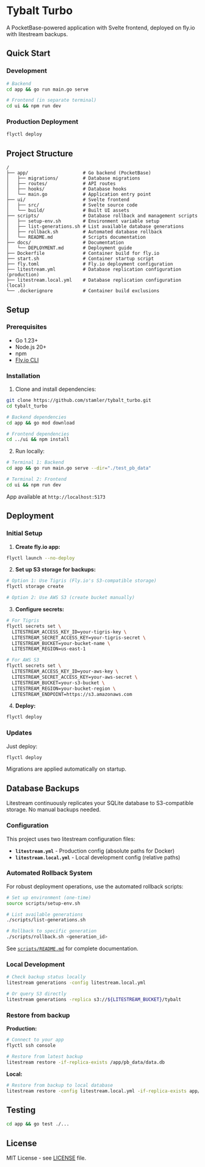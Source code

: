 # Tybalt Turbo

A PocketBase-powered application with Svelte frontend, deployed on fly.io with litestream backups.

## Quick Start

### Development

```bash
# Backend
cd app && go run main.go serve

# Frontend (in separate terminal)
cd ui && npm run dev
```

### Production Deployment

```bash
flyctl deploy
```

## Project Structure

```text
/
├── app/                    # Go backend (PocketBase)
│   ├── migrations/         # Database migrations
│   ├── routes/             # API routes
│   ├── hooks/              # Database hooks
│   └── main.go             # Application entry point
├── ui/                     # Svelte frontend
│   ├── src/                # Svelte source code
│   └── build/              # Built UI assets
├── scripts/                # Database rollback and management scripts
│   ├── setup-env.sh        # Environment variable setup
│   ├── list-generations.sh # List available database generations
│   ├── rollback.sh         # Automated database rollback
│   └── README.md           # Scripts documentation
├── docs/                   # Documentation
│   └── DEPLOYMENT.md       # Deployment guide
├── Dockerfile              # Container build for fly.io
├── start.sh                # Container startup script
├── fly.toml                # Fly.io deployment configuration
├── litestream.yml          # Database replication configuration (production)
├── litestream.local.yml    # Database replication configuration (local)
└── .dockerignore           # Container build exclusions
```

## Setup

### Prerequisites

- Go 1.23+
- Node.js 20+
- npm
- [Fly.io CLI](https://fly.io/docs/hands-on/install-flyctl/)

### Installation

1. Clone and install dependencies:

```bash
git clone https://github.com/stamler/tybalt_turbo.git
cd tybalt_turbo

# Backend dependencies
cd app && go mod download

# Frontend dependencies  
cd ../ui && npm install
```

2. Run locally:

```bash
# Terminal 1: Backend
cd app && go run main.go serve --dir="./test_pb_data"

# Terminal 2: Frontend
cd ui && npm run dev
```

App available at `http://localhost:5173`

## Deployment

### Initial Setup

1. **Create fly.io app:**

```bash
flyctl launch --no-deploy
```

2. **Set up S3 storage for backups:**

```bash
# Option 1: Use Tigris (Fly.io's S3-compatible storage)
flyctl storage create

# Option 2: Use AWS S3 (create bucket manually)
```

3. **Configure secrets:**

```bash
# For Tigris
flyctl secrets set \
  LITESTREAM_ACCESS_KEY_ID=your-tigris-key \
  LITESTREAM_SECRET_ACCESS_KEY=your-tigris-secret \
  LITESTREAM_BUCKET=your-bucket-name \
  LITESTREAM_REGION=us-east-1

# For AWS S3  
flyctl secrets set \
  LITESTREAM_ACCESS_KEY_ID=your-aws-key \
  LITESTREAM_SECRET_ACCESS_KEY=your-aws-secret \
  LITESTREAM_BUCKET=your-s3-bucket \
  LITESTREAM_REGION=your-bucket-region \
  LITESTREAM_ENDPOINT=https://s3.amazonaws.com
```

4. **Deploy:**

```bash
flyctl deploy
```

### Updates

Just deploy:

```bash
flyctl deploy
```

Migrations are applied automatically on startup.

## Database Backups

Litestream continuously replicates your SQLite database to S3-compatible storage. No manual backups needed.

### Configuration

This project uses two litestream configuration files:

- **`litestream.yml`** - Production config (absolute paths for Docker)
- **`litestream.local.yml`** - Local development config (relative paths)

### Automated Rollback System

For robust deployment operations, use the automated rollback scripts:

```bash
# Set up environment (one-time)
source scripts/setup-env.sh

# List available generations
./scripts/list-generations.sh

# Rollback to specific generation
./scripts/rollback.sh <generation_id>
```

See [`scripts/README.md`](scripts/README.md) for complete documentation.

### Local Development

```bash
# Check backup status locally
litestream generations -config litestream.local.yml

# Or query S3 directly
litestream generations -replica s3://${LITESTREAM_BUCKET}/tybalt
```

### Restore from backup

**Production:**

```bash
# Connect to your app
flyctl ssh console

# Restore from latest backup
litestream restore -if-replica-exists /app/pb_data/data.db
```

**Local:**

```bash
# Restore from backup to local database
litestream restore -config litestream.local.yml -if-replica-exists app/pb_data/data.db
```

## Testing

```bash
cd app && go test ./...
```

## License

MIT License - see [LICENSE](LICENSE) file.
